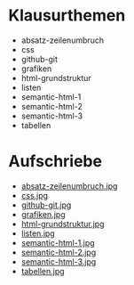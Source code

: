# Klausurthemen

* absatz-zeilenumbruch
* css
* github-git
* grafiken
* html-grundstruktur
* listen
* semantic-html-1
* semantic-html-2
* semantic-html-3
* tabellen

# Aufschriebe

* [absatz-zeilenumbruch.jpg](img/absatz-zeilenumbruch.jpg)
* [css.jpg](img/css.jpg)
* [github-git.jpg](img/github-git.jpg)
* [grafiken.jpg](img/grafiken.jpg)
* [html-grundstruktur.jpg](img/html-grundstruktur.jpg)
* [listen.jpg](img/listen.jpg)
* [semantic-html-1.jpg](img/semantic-html-1.jpg)
* [semantic-html-2.jpg](img/semantic-html-2.jpg)
* [semantic-html-3.jpg](img/semantic-html-3.jpg)
* [tabellen.jpg](img/tabellen.jpg)
